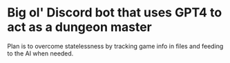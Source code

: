 # Big ol' Discord bot that uses GPT4 to act as a dungeon master

Plan is to overcome statelessness by tracking game info in files and feeding to the AI when needed.